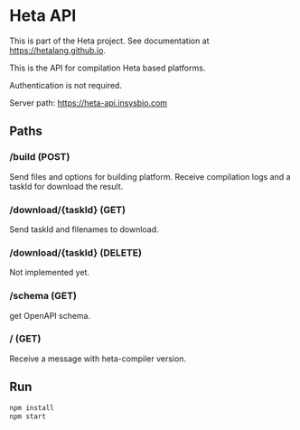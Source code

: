 # Heta API

This is part of the Heta project. See documentation at <https://hetalang.github.io>.

This is the API for compilation Heta based platforms.

Authentication is not required.

Server path: <https://heta-api.insysbio.com>

## Paths

### /build (POST)

Send files and options for building platform.
Receive compilation logs and a taskId for download the result.

### /download/{taskId} (GET)

Send taskId and filenames to download.

### /download/{taskId} (DELETE)

Not implemented yet.

### /schema (GET)

get OpenAPI schema.

### / (GET)

Receive a message with heta-compiler version.

## Run

```bash
npm install
npm start
```
